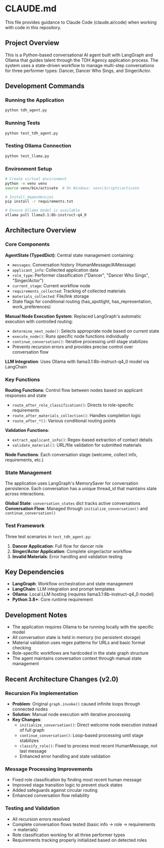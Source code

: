 # CLAUDE.md

This file provides guidance to Claude Code (claude.ai/code) when working with code in this repository.

## Project Overview

This is a Python-based conversational AI agent built with LangGraph and Ollama that guides talent through the TDH Agency application process. The system uses a state-driven workflow to manage multi-step conversations for three performer types: Dancer, Dancer Who Sings, and Singer/Actor.

## Development Commands

### Running the Application
```bash
python tdh_agent.py
```

### Running Tests
```bash
python test_tdh_agent.py
```

### Testing Ollama Connection
```bash
python test_llama.py
```

### Environment Setup
```bash
# Create virtual environment
python -m venv venv
source venv/bin/activate  # On Windows: venv\Scripts\activate

# Install dependencies
pip install -r requirements.txt

# Ensure Ollama model is available
ollama pull llama3.1:8b-instruct-q4_0
```

## Architecture Overview

### Core Components

**AgentState (TypedDict)**: Central state management containing:
- `messages`: Conversation history (HumanMessage/AIMessage)
- `applicant_info`: Collected application data
- `role_type`: Performer classification ("Dancer", "Dancer Who Sings", "Singer/Actor")
- `current_stage`: Current workflow node
- `requirements_collected`: Tracking of collected materials
- `materials_collected`: File/link storage
- State flags for conditional routing (has_spotlight, has_representation, work_preferences)

**Manual Node Execution System**: Replaced LangGraph's automatic execution with controlled routing:
- `determine_next_node()`: Selects appropriate node based on current state
- `execute_node()`: Runs specific node functions individually
- `continue_conversation()`: Iterative processing until stage stabilizes
- Prevents recursion errors and provides precise control over conversation flow

**LLM Integration**: Uses Ollama with llama3.1:8b-instruct-q4_0 model via LangChain

### Key Functions

**Routing Functions**: Control flow between nodes based on applicant responses and state
- `route_after_role_classification()`: Directs to role-specific requirements
- `route_after_materials_collection()`: Handles completion logic
- `route_after_*()`: Various conditional routing points

**Validation Functions**: 
- `extract_applicant_info()`: Regex-based extraction of contact details
- `validate_material()`: URL/file validation for submitted materials

**Node Functions**: Each conversation stage (welcome, collect info, requirements, etc.)

### State Management

The application uses LangGraph's MemorySaver for conversation persistence. Each conversation has a unique thread_id that maintains state across interactions.

**Global State**: `conversation_states` dict tracks active conversations
**Conversation Flow**: Managed through `initialize_conversation()` and `continue_conversation()`

### Test Framework

Three test scenarios in `test_tdh_agent.py`:
1. **Dancer Application**: Full flow for dancer role
2. **Singer/Actor Application**: Complete singer/actor workflow  
3. **Invalid Materials**: Error handling and validation testing

## Key Dependencies

- **LangGraph**: Workflow orchestration and state management
- **LangChain**: LLM integration and prompt templates
- **Ollama**: Local LLM hosting (requires llama3.1:8b-instruct-q4_0 model)
- **Python 3.8+**: Core runtime requirement

## Development Notes

- The application requires Ollama to be running locally with the specific model
- All conversation state is held in memory (no persistent storage)
- Material validation uses regex patterns for URLs and basic format checking
- Role-specific workflows are hardcoded in the state graph structure
- The agent maintains conversation context through manual state management

## Recent Architecture Changes (v2.0)

### Recursion Fix Implementation
- **Problem**: Original `graph.invoke()` caused infinite loops through connected nodes
- **Solution**: Manual node execution with iterative processing
- **Key Changes**:
  - `initialize_conversation()`: Direct welcome node execution instead of full graph
  - `continue_conversation()`: Loop-based processing until stage stabilizes
  - `classify_role()`: Fixed to process most recent HumanMessage, not last message
  - Enhanced error handling and state validation

### Message Processing Improvements
- Fixed role classification by finding most recent human message
- Improved stage transition logic to prevent stuck states
- Added safeguards against circular routing
- Enhanced conversation flow reliability

### Testing and Validation
- All recursion errors resolved
- Complete conversation flows tested (basic info → role → requirements → materials)
- Role classification working for all three performer types
- Requirements tracking properly initialized based on detected roles